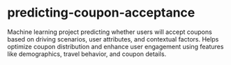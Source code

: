 # predicting-coupon-acceptance
Machine learning project predicting whether users will accept coupons based on driving scenarios, user attributes, and contextual factors. Helps optimize coupon distribution and enhance user engagement using features like demographics, travel behavior, and coupon details.
